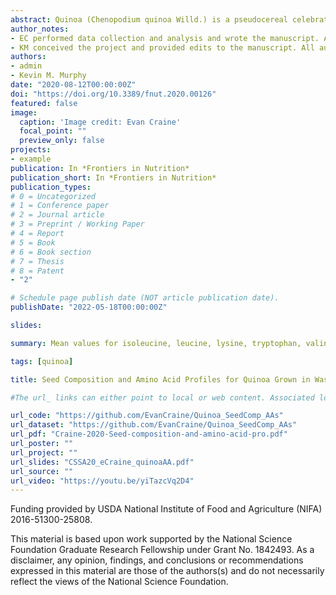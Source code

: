 ```yaml
---
abstract: Quinoa (Chenopodium quinoa Willd.) is a pseudocereal celebrated for its excellent nutritional quality and potential to improve global food security, especially in marginal environments. However, minimal information is available on how genotype influences seed composition, and thus, nutritional quality. This study aimed to provide a baseline for nutritional quality of Washington grown quinoa and test the hypothesis that these samples contain adequate amounts of essential amino acids to meet daily requirements set by the World Health Organization (WHO). One hundred samples, representing commercial varieties and advanced breeding lines adapted to Washington State, were analyzed for content of 23 amino acids, as well as crude protein, ash, moisture, and crude fat. Mean essential amino acid values for Washington grown quinoa met the daily requirements for all age groups for all essential amino acids, except for the amount of leucine required by infants. We found that only nine genotypes met the leucine requirements for all age groups. A total of 52 and 94 samples met the lysine and tryptophan requirements for all age groups, respectively. Mean values for isoleucine, leucine, lysine, tryptophan, valine, and the sulfur and aromatic amino acids are higher for Washington grown samples than those reported previously reported in the literature. Our results show that not all Washington grown quinoa samples meet daily requirements of essential amino acids, and we identify limiting amino acids for the germplasm and environments investigated. This study provides the first report of leucine as a limiting amino acid in quinoa. Additional research is needed to better understand variation in quinoa nutritional composition, identify varieties that meet daily requirements, and explore how genotype, environment, and management interactions influence nutritional quality.
author_notes:
- EC performed data collection and analysis and wrote the manuscript. All authors contributed to the article and approved the submitted version.
- KM conceived the project and provided edits to the manuscript. All authors contributed to the article and approved the submitted version.
authors:
- admin
- Kevin M. Murphy
date: "2020-08-12T00:00:00Z"
doi: "https://doi.org/10.3389/fnut.2020.00126"
featured: false
image:
  caption: 'Image credit: Evan Craine'
  focal_point: ""
  preview_only: false
projects:
- example
publication: In *Frontiers in Nutrition* 
publication_short: In *Frontiers in Nutrition*
publication_types:
# 0 = Uncategorized
# 1 = Conference paper
# 2 = Journal article
# 3 = Preprint / Working Paper
# 4 = Report
# 5 = Book
# 6 = Book section
# 7 = Thesis
# 8 = Patent 
- "2"

# Schedule page publish date (NOT article publication date).
publishDate: "2022-05-18T00:00:00Z"

slides: 

summary: Mean values for isoleucine, leucine, lysine, tryptophan, valine, and the sulfur and aromatic amino acids are higher for Washington grown samples than those reported previously reported in the literature. Our results show that not all Washington grown quinoa samples meet daily requirements of essential amino acids, and we identify limiting amino acids for the germplasm and environments investigated. This study provides the first report of leucine as a limiting amino acid in quinoa.

tags: [quinoa]

title: Seed Composition and Amino Acid Profiles for Quinoa Grown in Washington State

#The url_ links can either point to local or web content. Associated local publication content, may be copied to the publication’s folder and referenced like url_code = "code.zip".

url_code: "https://github.com/EvanCraine/Quinoa_SeedComp_AAs"
url_dataset: "https://github.com/EvanCraine/Quinoa_SeedComp_AAs"
url_pdf: "Craine-2020-Seed-composition-and-amino-acid-pro.pdf"
url_poster: ""
url_project: ""
url_slides: "CSSA20_eCraine_quinoaAA.pdf"
url_source: ""
url_video: "https://youtu.be/yiTazcVq2D4"
---
```


Funding provided by USDA National Institute of Food and Agriculture (NIFA) 2016-51300-25808.

This material is based upon work supported by the National Science Foundation Graduate Research Fellowship under Grant No. 1842493. As a disclaimer, any opinion, findings, and conclusions or recommendations expressed in this material are those of the authors(s) and do not necessarily reflect the views of the National Science Foundation.

